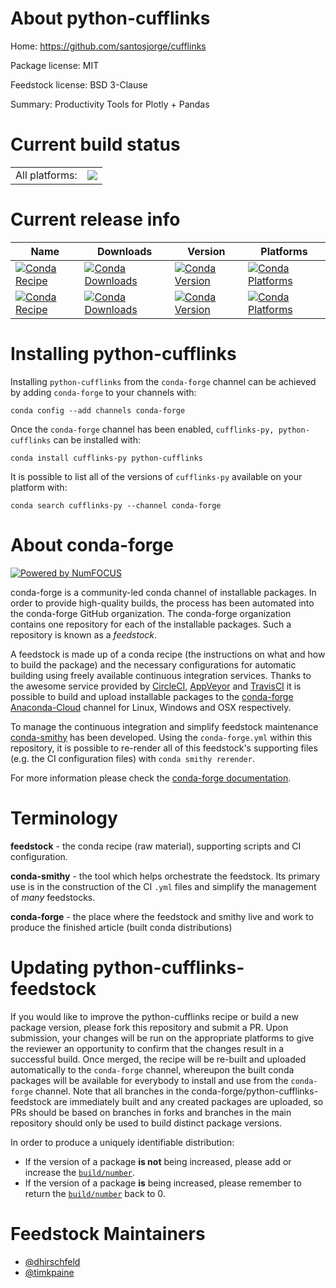 About python-cufflinks
======================

Home: https://github.com/santosjorge/cufflinks

Package license: MIT

Feedstock license: BSD 3-Clause

Summary: Productivity Tools for Plotly + Pandas



Current build status
====================


<table><tr><td>All platforms:</td>
    <td>
      <a href="https://dev.azure.com/conda-forge/feedstock-builds/_build/latest?definitionId=4851&branchName=master">
        <img src="https://dev.azure.com/conda-forge/feedstock-builds/_apis/build/status/python-cufflinks-feedstock?branchName=master">
      </a>
    </td>
  </tr>
</table>

Current release info
====================

| Name | Downloads | Version | Platforms |
| --- | --- | --- | --- |
| [![Conda Recipe](https://img.shields.io/badge/recipe-cufflinks--py-green.svg)](https://anaconda.org/conda-forge/cufflinks-py) | [![Conda Downloads](https://img.shields.io/conda/dn/conda-forge/cufflinks-py.svg)](https://anaconda.org/conda-forge/cufflinks-py) | [![Conda Version](https://img.shields.io/conda/vn/conda-forge/cufflinks-py.svg)](https://anaconda.org/conda-forge/cufflinks-py) | [![Conda Platforms](https://img.shields.io/conda/pn/conda-forge/cufflinks-py.svg)](https://anaconda.org/conda-forge/cufflinks-py) |
| [![Conda Recipe](https://img.shields.io/badge/recipe-python--cufflinks-green.svg)](https://anaconda.org/conda-forge/python-cufflinks) | [![Conda Downloads](https://img.shields.io/conda/dn/conda-forge/python-cufflinks.svg)](https://anaconda.org/conda-forge/python-cufflinks) | [![Conda Version](https://img.shields.io/conda/vn/conda-forge/python-cufflinks.svg)](https://anaconda.org/conda-forge/python-cufflinks) | [![Conda Platforms](https://img.shields.io/conda/pn/conda-forge/python-cufflinks.svg)](https://anaconda.org/conda-forge/python-cufflinks) |

Installing python-cufflinks
===========================

Installing `python-cufflinks` from the `conda-forge` channel can be achieved by adding `conda-forge` to your channels with:

```
conda config --add channels conda-forge
```

Once the `conda-forge` channel has been enabled, `cufflinks-py, python-cufflinks` can be installed with:

```
conda install cufflinks-py python-cufflinks
```

It is possible to list all of the versions of `cufflinks-py` available on your platform with:

```
conda search cufflinks-py --channel conda-forge
```


About conda-forge
=================

[![Powered by NumFOCUS](https://img.shields.io/badge/powered%20by-NumFOCUS-orange.svg?style=flat&colorA=E1523D&colorB=007D8A)](http://numfocus.org)

conda-forge is a community-led conda channel of installable packages.
In order to provide high-quality builds, the process has been automated into the
conda-forge GitHub organization. The conda-forge organization contains one repository
for each of the installable packages. Such a repository is known as a *feedstock*.

A feedstock is made up of a conda recipe (the instructions on what and how to build
the package) and the necessary configurations for automatic building using freely
available continuous integration services. Thanks to the awesome service provided by
[CircleCI](https://circleci.com/), [AppVeyor](https://www.appveyor.com/)
and [TravisCI](https://travis-ci.com/) it is possible to build and upload installable
packages to the [conda-forge](https://anaconda.org/conda-forge)
[Anaconda-Cloud](https://anaconda.org/) channel for Linux, Windows and OSX respectively.

To manage the continuous integration and simplify feedstock maintenance
[conda-smithy](https://github.com/conda-forge/conda-smithy) has been developed.
Using the ``conda-forge.yml`` within this repository, it is possible to re-render all of
this feedstock's supporting files (e.g. the CI configuration files) with ``conda smithy rerender``.

For more information please check the [conda-forge documentation](https://conda-forge.org/docs/).

Terminology
===========

**feedstock** - the conda recipe (raw material), supporting scripts and CI configuration.

**conda-smithy** - the tool which helps orchestrate the feedstock.
                   Its primary use is in the construction of the CI ``.yml`` files
                   and simplify the management of *many* feedstocks.

**conda-forge** - the place where the feedstock and smithy live and work to
                  produce the finished article (built conda distributions)


Updating python-cufflinks-feedstock
===================================

If you would like to improve the python-cufflinks recipe or build a new
package version, please fork this repository and submit a PR. Upon submission,
your changes will be run on the appropriate platforms to give the reviewer an
opportunity to confirm that the changes result in a successful build. Once
merged, the recipe will be re-built and uploaded automatically to the
`conda-forge` channel, whereupon the built conda packages will be available for
everybody to install and use from the `conda-forge` channel.
Note that all branches in the conda-forge/python-cufflinks-feedstock are
immediately built and any created packages are uploaded, so PRs should be based
on branches in forks and branches in the main repository should only be used to
build distinct package versions.

In order to produce a uniquely identifiable distribution:
 * If the version of a package **is not** being increased, please add or increase
   the [``build/number``](https://conda.io/docs/user-guide/tasks/build-packages/define-metadata.html#build-number-and-string).
 * If the version of a package **is** being increased, please remember to return
   the [``build/number``](https://conda.io/docs/user-guide/tasks/build-packages/define-metadata.html#build-number-and-string)
   back to 0.

Feedstock Maintainers
=====================

* [@dhirschfeld](https://github.com/dhirschfeld/)
* [@timkpaine](https://github.com/timkpaine/)

